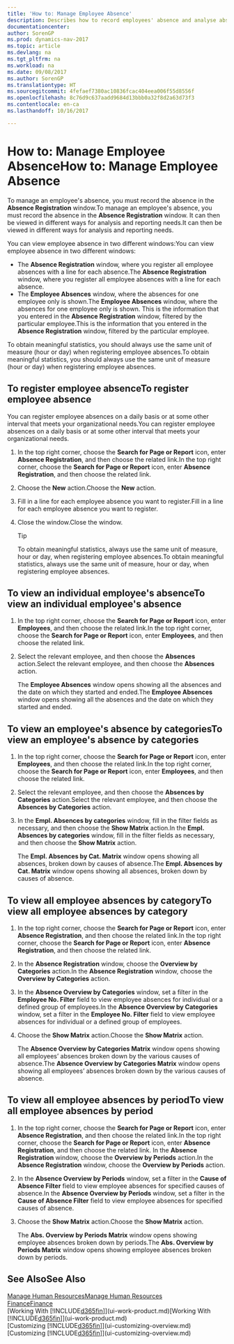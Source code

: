 ```yaml
---
title: 'How to: Manage Employee Absence'
description: Describes how to record employees' absence and analyse absence statistics.
documentationcenter: 
author: SorenGP
ms.prod: dynamics-nav-2017
ms.topic: article
ms.devlang: na
ms.tgt_pltfrm: na
ms.workload: na
ms.date: 09/08/2017
ms.author: SorenGP
ms.translationtype: HT
ms.sourcegitcommit: 4fefaef7380ac10836fcac404eea006f55d8556f
ms.openlocfilehash: 8c76d9c637aadd9684d13bbb0a32f8d2a63d73f3
ms.contentlocale: en-ca
ms.lasthandoff: 10/16/2017

---
```

# <a name="how-to-manage-employee-absence"></a><span data-ttu-id="4acfc-103">How to: Manage Employee Absence</span><span class="sxs-lookup"><span data-stu-id="4acfc-103">How to: Manage Employee Absence</span></span>
<span data-ttu-id="4acfc-104">To manage an employee's absence, you must record the absence in the **Absence Registration** window.</span><span class="sxs-lookup"><span data-stu-id="4acfc-104">To manage an employee's absence, you must record the absence in the **Absence Registration** window.</span></span> <span data-ttu-id="4acfc-105">It can then be viewed in different ways for analysis and reporting needs.</span><span class="sxs-lookup"><span data-stu-id="4acfc-105">It can then be viewed in different ways for analysis and reporting needs.</span></span>

<span data-ttu-id="4acfc-106">You can view employee absence in two different windows:</span><span class="sxs-lookup"><span data-stu-id="4acfc-106">You can view employee absence in two different windows:</span></span>

* <span data-ttu-id="4acfc-107">The **Absence Registration** window, where you register all employee absences with a line for each absence.</span><span class="sxs-lookup"><span data-stu-id="4acfc-107">The **Absence Registration** window, where you register all employee absences with a line for each absence.</span></span>
* <span data-ttu-id="4acfc-108">The **Employee Absences** window, where the absences for one employee only is shown.</span><span class="sxs-lookup"><span data-stu-id="4acfc-108">The **Employee Absences** window, where the absences for one employee only is shown.</span></span> <span data-ttu-id="4acfc-109">This is the information that you entered in the **Absence Registration** window, filtered by the particular employee.</span><span class="sxs-lookup"><span data-stu-id="4acfc-109">This is the information that you entered in the **Absence Registration** window, filtered by the particular employee.</span></span>

<span data-ttu-id="4acfc-110">To obtain meaningful statistics, you should always use the same unit of measure (hour or day) when registering employee absences.</span><span class="sxs-lookup"><span data-stu-id="4acfc-110">To obtain meaningful statistics, you should always use the same unit of measure (hour or day) when registering employee absences.</span></span>

## <a name="to-register-employee-absence"></a><span data-ttu-id="4acfc-111">To register employee absence</span><span class="sxs-lookup"><span data-stu-id="4acfc-111">To register employee absence</span></span>
<span data-ttu-id="4acfc-112">You can register employee absences on a daily basis or at some other interval that meets your organizational needs.</span><span class="sxs-lookup"><span data-stu-id="4acfc-112">You can register employee absences on a daily basis or at some other interval that meets your organizational needs.</span></span>

1. <span data-ttu-id="4acfc-113">In the top right corner, choose the **Search for Page or Report** icon, enter **Absence Registration**, and then choose the related link.</span><span class="sxs-lookup"><span data-stu-id="4acfc-113">In the top right corner, choose the **Search for Page or Report** icon, enter **Absence Registration**, and then choose the related link.</span></span>
2. <span data-ttu-id="4acfc-114">Choose the **New** action.</span><span class="sxs-lookup"><span data-stu-id="4acfc-114">Choose the **New** action.</span></span>
3. <span data-ttu-id="4acfc-115">Fill in a line for each employee absence you want to register.</span><span class="sxs-lookup"><span data-stu-id="4acfc-115">Fill in a line for each employee absence you want to register.</span></span>
4. <span data-ttu-id="4acfc-116">Close the window.</span><span class="sxs-lookup"><span data-stu-id="4acfc-116">Close the window.</span></span>

    > [!Tip]
    > <span data-ttu-id="4acfc-117">To obtain meaningful statistics, always use the same unit of measure, hour or day, when registering employee absences.</span><span class="sxs-lookup"><span data-stu-id="4acfc-117">To obtain meaningful statistics, always use the same unit of measure, hour or day, when registering employee absences.</span></span>

## <a name="to-view-an-individual-employees-absence"></a><span data-ttu-id="4acfc-118">To view an individual employee's absence</span><span class="sxs-lookup"><span data-stu-id="4acfc-118">To view an individual employee's absence</span></span>
1. <span data-ttu-id="4acfc-119">In the top right corner, choose the **Search for Page or Report** icon, enter **Employees**, and then choose the related link.</span><span class="sxs-lookup"><span data-stu-id="4acfc-119">In the top right corner, choose the **Search for Page or Report** icon, enter **Employees**, and then choose the related link.</span></span>
2. <span data-ttu-id="4acfc-120">Select the relevant employee, and then choose the **Absences** action.</span><span class="sxs-lookup"><span data-stu-id="4acfc-120">Select the relevant employee, and then choose the **Absences** action.</span></span>

    <span data-ttu-id="4acfc-121">The **Employee Absences** window opens showing all the absences and the date on which they started and ended.</span><span class="sxs-lookup"><span data-stu-id="4acfc-121">The **Employee Absences** window opens showing all the absences and the date on which they started and ended.</span></span>

## <a name="to-view-an-employees-absence-by-categories"></a><span data-ttu-id="4acfc-122">To view an employee's absence by categories</span><span class="sxs-lookup"><span data-stu-id="4acfc-122">To view an employee's absence by categories</span></span>
1. <span data-ttu-id="4acfc-123">In the top right corner, choose the **Search for Page or Report** icon, enter **Employees**, and then choose the related link.</span><span class="sxs-lookup"><span data-stu-id="4acfc-123">In the top right corner, choose the **Search for Page or Report** icon, enter **Employees**, and then choose the related link.</span></span>
2. <span data-ttu-id="4acfc-124">Select the relevant employee, and then choose the **Absences by Categories** action.</span><span class="sxs-lookup"><span data-stu-id="4acfc-124">Select the relevant employee, and then choose the **Absences by Categories** action.</span></span>
3. <span data-ttu-id="4acfc-125">In the **Empl. Absences by categories** window, fill in the filter fields as necessary, and then choose the **Show Matrix** action.</span><span class="sxs-lookup"><span data-stu-id="4acfc-125">In the **Empl. Absences by categories** window, fill in the filter fields as necessary, and then choose the **Show Matrix** action.</span></span>

    <span data-ttu-id="4acfc-126">The **Empl. Absences by Cat. Matrix** window opens showing all absences, broken down by causes of absence.</span><span class="sxs-lookup"><span data-stu-id="4acfc-126">The **Empl. Absences by Cat. Matrix** window opens showing all absences, broken down by causes of absence.</span></span>

## <a name="to-view-all-employee-absences-by-category"></a><span data-ttu-id="4acfc-127">To view all employee absences by category</span><span class="sxs-lookup"><span data-stu-id="4acfc-127">To view all employee absences by category</span></span>
1. <span data-ttu-id="4acfc-128">In the top right corner, choose the **Search for Page or Report** icon, enter **Absence Registration**, and then choose the related link.</span><span class="sxs-lookup"><span data-stu-id="4acfc-128">In the top right corner, choose the **Search for Page or Report** icon, enter **Absence Registration**, and then choose the related link.</span></span>
2. <span data-ttu-id="4acfc-129">In the **Absence Registration** window, choose the **Overview by Categories** action.</span><span class="sxs-lookup"><span data-stu-id="4acfc-129">In the **Absence Registration** window, choose the **Overview by Categories** action.</span></span>
3. <span data-ttu-id="4acfc-130">In the **Absence Overview by Categories** window, set a filter in the **Employee No. Filter** field to view employee absences for individual or a defined group of employees.</span><span class="sxs-lookup"><span data-stu-id="4acfc-130">In the **Absence Overview by Categories** window, set a filter in the **Employee No. Filter** field to view employee absences for individual or a defined group of employees.</span></span>
4. <span data-ttu-id="4acfc-131">Choose the **Show Matrix** action.</span><span class="sxs-lookup"><span data-stu-id="4acfc-131">Choose the **Show Matrix** action.</span></span>

    <span data-ttu-id="4acfc-132">The **Absence Overview by Categories Matrix** window opens showing all employees’ absences broken down by the various causes of absence.</span><span class="sxs-lookup"><span data-stu-id="4acfc-132">The **Absence Overview by Categories Matrix** window opens showing all employees’ absences broken down by the various causes of absence.</span></span>

## <a name="to-view-all-employee-absences-by-period"></a><span data-ttu-id="4acfc-133">To view all employee absences by period</span><span class="sxs-lookup"><span data-stu-id="4acfc-133">To view all employee absences by period</span></span>
1. <span data-ttu-id="4acfc-134">In the top right corner, choose the **Search for Page or Report** icon, enter **Absence Registration**, and then choose the related link.</span><span class="sxs-lookup"><span data-stu-id="4acfc-134">In the top right corner, choose the **Search for Page or Report** icon, enter **Absence Registration**, and then choose the related link.</span></span>
   <span data-ttu-id="4acfc-135">In the **Absence Registration** window, choose the **Overview by Periods** action.</span><span class="sxs-lookup"><span data-stu-id="4acfc-135">In the **Absence Registration** window, choose the **Overview by Periods** action.</span></span>
2. <span data-ttu-id="4acfc-136">In the **Absence Overview by Periods** window, set a filter in the **Cause of Absence Filter** field to view employee absences for specified causes of absence.</span><span class="sxs-lookup"><span data-stu-id="4acfc-136">In the **Absence Overview by Periods** window, set a filter in the **Cause of Absence Filter** field to view employee absences for specified causes of absence.</span></span>
3. <span data-ttu-id="4acfc-137">Choose the **Show Matrix** action.</span><span class="sxs-lookup"><span data-stu-id="4acfc-137">Choose the **Show Matrix** action.</span></span>

    <span data-ttu-id="4acfc-138">The **Abs. Overview by Periods Matrix** window opens showing employee absences broken down by periods.</span><span class="sxs-lookup"><span data-stu-id="4acfc-138">The **Abs. Overview by Periods Matrix** window opens showing employee absences broken down by periods.</span></span>

## <a name="see-also"></a><span data-ttu-id="4acfc-139">See Also</span><span class="sxs-lookup"><span data-stu-id="4acfc-139">See Also</span></span>
[<span data-ttu-id="4acfc-140">Manage Human Resources</span><span class="sxs-lookup"><span data-stu-id="4acfc-140">Manage Human Resources</span></span>](hr-manage-human-resources.md)  
[<span data-ttu-id="4acfc-141">Finance</span><span class="sxs-lookup"><span data-stu-id="4acfc-141">Finance</span></span>](finance.md)  
<span data-ttu-id="4acfc-142">[Working With [!INCLUDE[d365fin](includes/d365fin_md.md)]](ui-work-product.md)</span><span class="sxs-lookup"><span data-stu-id="4acfc-142">[Working With [!INCLUDE[d365fin](includes/d365fin_md.md)]](ui-work-product.md)</span></span>  
<span data-ttu-id="4acfc-143">[Customizing [!INCLUDE[d365fin](includes/d365fin_md.md)]](ui-customizing-overview.md)</span><span class="sxs-lookup"><span data-stu-id="4acfc-143">[Customizing [!INCLUDE[d365fin](includes/d365fin_md.md)]](ui-customizing-overview.md)</span></span>

